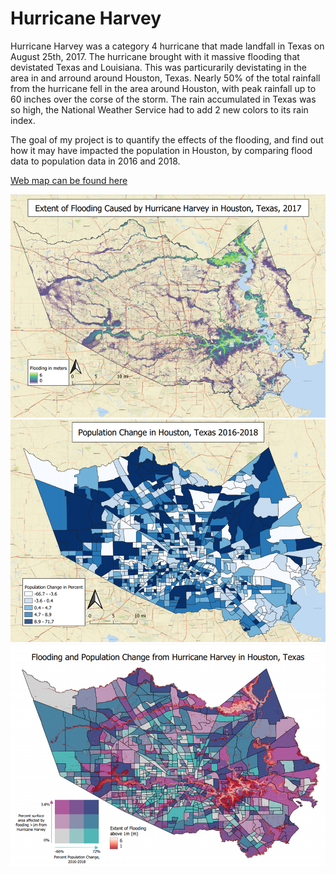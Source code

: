 # Hurricane Harvey

Hurricane Harvey was a category 4 hurricane that made landfall in Texas on August 25th, 2017. The hurricane brought with it massive flooding that devistated Texas and Louisiana. This was particurarily devistating in the area in and arround around Houston, Texas. Nearly 50% of the total rainfall from the hurricane fell in the area around Houston, with peak rainfall up to 60 inches over the corse of the storm. The rain accumulated in Texas was so high, the National Weather Service had to add 2 new colors to its rain index.  

The goal of my project is to quantify the effects of the flooding, and find out how it may have impacted the population in Houston, by comparing flood data to population data in 2016 and 2018.





[Web map can be found here](qgis2web_2021_05_20-03_26_41_707581/index.html)

<img src="images/raster.png"/>

<img src="images/vector.png"/>

<img src="images/bivariate_map.png"/>
